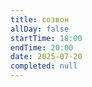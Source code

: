 ```yaml
---
title: созвон
allDay: false
startTime: 18:00
endTime: 20:00
date: 2025-07-20
completed: null
---
```

